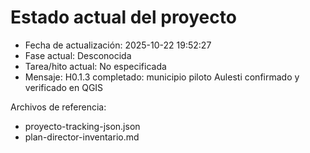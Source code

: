 # Estado actual del proyecto

- Fecha de actualización: 2025-10-22 19:52:27
- Fase actual: Desconocida
- Tarea/hito actual: No especificada
- Mensaje: H0.1.3 completado: municipio piloto Aulesti confirmado y verificado en QGIS

Archivos de referencia:
- proyecto-tracking-json.json
- plan-director-inventario.md
